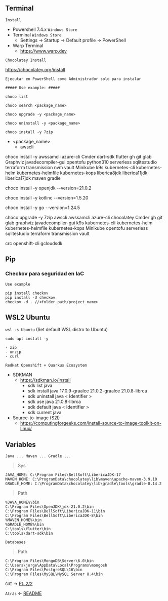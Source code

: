 ## Terminal

`Install`

  - Powershell 7.4.x `Windows Store`
  - Terminal `Windows Store`
    - Settings -> Startup -> Default profile -> PowerShell
  - Warp Terminal 
    - https://www.warp.dev

`Chocolatey Install`

https://chocolatey.org/install

`Ejecutar en PowerShell como Administrador solo para instalar`

    ##### Use example: #####

    choco list

    choco search <package_name>

    choco upgrade -y <package_name>

    choco uninstall -y <package_name>

    choco install -y 7zip

- <package_name>
  - awscli

choco install -y awssamcli azure-cli Cmder dart-sdk flutter gh git glab Graphviz javadecompiler-gui opentofu python310 serverless sqlitestudio terraform transmission nvm vault Minikube k9s kubernetes-cli kubernetes-helm kubernetes-helmfile kubernetes-kops liberica8jdk liberica11jdk liberica17jdk maven gradle

choco install -y openjdk --version=21.0.2

choco install -y kotlinc --version=1.5.20

choco install -y go --version=1.24.5

choco upgrade -y 7zip awscli awssamcli azure-cli chocolatey Cmder gh git glab graphviz javadecompiler-gui k9s kubernetes-cli kubernetes-helm kubernetes-helmfile kubernetes-kops Minikube opentofu serverless sqlitestudio terraform transmission vault

crc openshift-cli gcloudsdk

## Pip

### Checkov para seguridad en IaC

`Use example`

    pip install checkov    
    pip install -U checkov
    checkov -d . //<folder_path/project_name>

## WSL2 Ubuntu

  `wsl -s Ubuntu` (Set default WSL distro to Ubuntu)

  `sudo apt install -y`

    - zip
    - unzip 
    - curl

  `RedHat Openshift + Quarkus Ecosystem`

  - SDKMAN
    - https://sdkman.io/install
      - sdk list java
      - sdk install java 17.0.9-graalce 21.0.2-graalce 21.0.8-librca
      - sdk uninstall java < Identifier >
      - sdk use java 21.0.8-librca
      - sdk default java < Identifier >
      - sdk current java
  - Source-to-image (S2I)
    - https://computingforgeeks.com/install-source-to-image-toolkit-on-linux/

## Variables

`Java ... Maven ... Gradle ...`

> Sys

    JAVA_HOME: C:\Program Files\BellSoft\LibericaJDK-17
    MAVEN_HOME: C:\ProgramData\chocolatey\lib\maven\apache-maven-3.9.10
    GRADLE_HOME: C:\ProgramData\chocolatey\lib\gradle\tools\gradle-8.14.2

> Path

    %JAVA_HOME%\bin
    C:\Program Files\OpenJDK\jdk-21.0.2\bin
    C:\Program Files\BellSoft\LibericaJDK-11\bin 
    C:\Program Files\BellSoft\LibericaJDK-8\bin
    %MAVEN_HOME%\bin
    %GRADLE_HOME%\bin
    C:\tools\flutter\bin
    C:\tools\dart-sdk\bin

`Databases`

> Path

    C:\Program Files\MongoDB\Server\6.0\bin
    C:\Users\jorge\AppData\Local\Programs\mongosh
    C:\Program Files\PostgreSQL\16\bin
    C:\Program Files\MySQL\MySQL Server 8.4\bin

`GUI` -> [Pt. 2/2](GUI.md)

`Atrás` <- [README](README.md)
